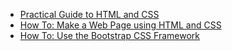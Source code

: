 * [Practical Guide to HTML and CSS](http://learn.shayhowe.com/html-css/)
* [How To: Make a Web Page using HTML and CSS](/workbook/make_web_page)
* [How To: Use the Bootstrap CSS Framework](/workbook/bootstrap)
